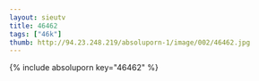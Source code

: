 ```yaml
--- 
layout: sieutv
title: 46462
tags: ["46k"]
thumb: http://94.23.248.219/absoluporn-1/image/002/46462.jpg
---
```

{% include absoluporn key="46462" %} 
